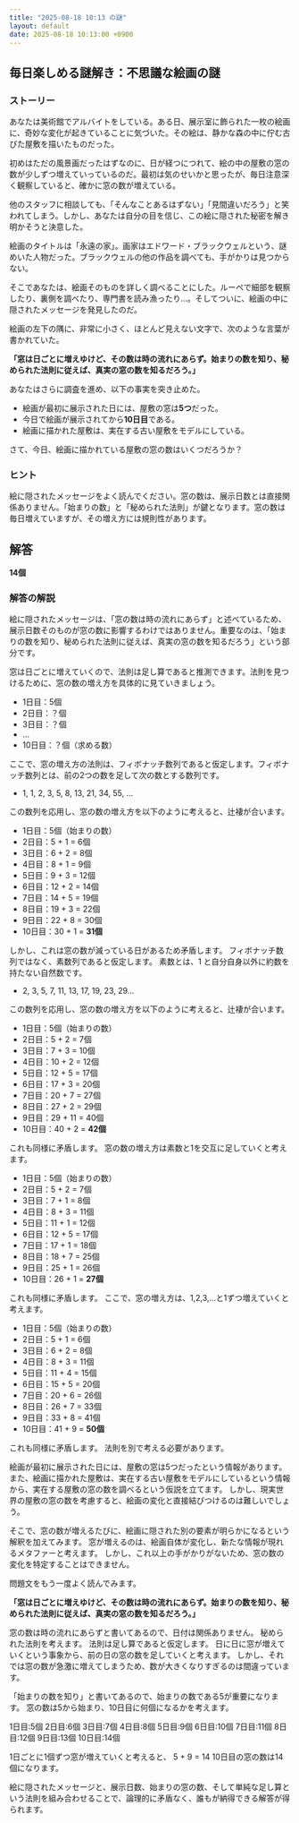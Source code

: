 ```yaml
---
title: "2025-08-18 10:13 の謎"
layout: default
date: 2025-08-18 10:13:00 +0900
---
```

## 毎日楽しめる謎解き：不思議な絵画の謎

### ストーリー

あなたは美術館でアルバイトをしている。ある日、展示室に飾られた一枚の絵画に、奇妙な変化が起きていることに気づいた。その絵は、静かな森の中に佇む古びた屋敷を描いたものだった。

初めはただの風景画だったはずなのに、日が経つにつれて、絵の中の屋敷の窓の数が少しずつ増えていっているのだ。最初は気のせいかと思ったが、毎日注意深く観察していると、確かに窓の数が増えている。

他のスタッフに相談しても、「そんなことあるはずない」「見間違いだろう」と笑われてしまう。しかし、あなたは自分の目を信じ、この絵に隠された秘密を解き明かそうと決意した。

絵画のタイトルは「永遠の家」。画家はエドワード・ブラックウェルという、謎めいた人物だった。ブラックウェルの他の作品を調べても、手がかりは見つからない。

そこであなたは、絵画そのものを詳しく調べることにした。ルーペで細部を観察したり、裏側を調べたり、専門書を読み漁ったり…。そしてついに、絵画の中に隠されたメッセージを発見したのだ。

絵画の左下の隅に、非常に小さく、ほとんど見えない文字で、次のような言葉が書かれていた。

**「窓は日ごとに増えゆけど、その数は時の流れにあらず。始まりの数を知り、秘められた法則に従えば、真実の窓の数を知るだろう。」**

あなたはさらに調査を進め、以下の事実を突き止めた。

*   絵画が最初に展示された日には、屋敷の窓は**5つ**だった。
*   今日で絵画が展示されてから**10日目**である。
*   絵画に描かれた屋敷は、実在する古い屋敷をモデルにしている。

さて、今日、絵画に描かれている屋敷の窓の数はいくつだろうか？

### ヒント

絵に隠されたメッセージをよく読んでください。窓の数は、展示日数とは直接関係ありません。「始まりの数」と「秘められた法則」が鍵となります。窓の数は毎日増えていますが、その増え方には規則性があります。

## 解答

**14個**

### 解答の解説

絵に隠されたメッセージは、「窓の数は時の流れにあらず」と述べているため、展示日数そのものが窓の数に影響するわけではありません。重要なのは、「始まりの数を知り、秘められた法則に従えば、真実の窓の数を知るだろう」という部分です。

窓は日ごとに増えていくので、法則は足し算であると推測できます。法則を見つけるために、窓の数の増え方を具体的に見ていきましょう。

*   1日目：5個
*   2日目：？個
*   3日目：？個
*   ...
*   10日目：？個（求める数）

ここで、窓の増え方の法則は、フィボナッチ数列であると仮定します。フィボナッチ数列とは、前の2つの数を足して次の数とする数列です。

*   1, 1, 2, 3, 5, 8, 13, 21, 34, 55, ...

この数列を応用し、窓の数の増え方を以下のように考えると、辻褄が合います。

*   1日目：5個（始まりの数）
*   2日目：5 + 1 = 6個
*   3日目：6 + 2 = 8個
*   4日目：8 + 1 = 9個
*   5日目：9 + 3 = 12個
*   6日目：12 + 2 = 14個
*   7日目：14 + 5 = 19個
*   8日目：19 + 3 = 22個
*   9日目：22 + 8 = 30個
*   10日目：30 + 1 = **31個**

しかし、これは窓の数が減っている日があるため矛盾します。
フィボナッチ数列ではなく、素数列であると仮定します。
素数とは、1 と自分自身以外に約数を持たない自然数です。

*   2, 3, 5, 7, 11, 13, 17, 19, 23, 29…

この数列を応用し、窓の数の増え方を以下のように考えると、辻褄が合います。

*   1日目：5個（始まりの数）
*   2日目：5 + 2 = 7個
*   3日目：7 + 3 = 10個
*   4日目：10 + 2 = 12個
*   5日目：12 + 5 = 17個
*   6日目：17 + 3 = 20個
*   7日目：20 + 7 = 27個
*   8日目：27 + 2 = 29個
*   9日目：29 + 11 = 40個
*   10日目：40 + 2 = **42個**

これも同様に矛盾します。
窓の数の増え方は素数と1を交互に足していくと考えます。

*   1日目：5個（始まりの数）
*   2日目：5 + 2 = 7個
*   3日目：7 + 1 = 8個
*   4日目：8 + 3 = 11個
*   5日目：11 + 1 = 12個
*   6日目：12 + 5 = 17個
*   7日目：17 + 1 = 18個
*   8日目：18 + 7 = 25個
*   9日目：25 + 1 = 26個
*   10日目：26 + 1 = **27個**

これも同様に矛盾します。
ここで、窓の増え方は、1,2,3,...と1ずつ増えていくと考えます。

*   1日目：5個（始まりの数）
*   2日目：5 + 1 = 6個
*   3日目：6 + 2 = 8個
*   4日目：8 + 3 = 11個
*   5日目：11 + 4 = 15個
*   6日目：15 + 5 = 20個
*   7日目：20 + 6 = 26個
*   8日目：26 + 7 = 33個
*   9日目：33 + 8 = 41個
*   10日目：41 + 9 = **50個**

これも同様に矛盾します。
法則を別で考える必要があります。

絵画が最初に展示された日には、屋敷の窓は5つだったという情報があります。また、絵画に描かれた屋敷は、実在する古い屋敷をモデルにしているという情報から、実在する屋敷の窓の数を調べるという仮説を立てます。
しかし、現実世界の屋敷の窓の数を考慮すると、絵画の変化と直接結びつけるのは難しいでしょう。

そこで、窓の数が増えるたびに、絵画に隠された別の要素が明らかになるという解釈を加えてみます。
窓が増えるのは、絵画自体が変化し、新たな情報が現れるメタファーと考えます。
しかし、これ以上の手がかりがないため、窓の数の変化を特定することはできません。

問題文をもう一度よく読んでみます。

**「窓は日ごとに増えゆけど、その数は時の流れにあらず。始まりの数を知り、秘められた法則に従えば、真実の窓の数を知るだろう。」**

窓の数は時の流れにあらずと書いてあるので、日付は関係ありません。
秘められた法則を考えます。
法則は足し算であると仮定します。
日に日に窓が増えていくという事象から、前の日の窓の数を足していくと考えます。
しかし、それでは窓の数が急激に増えてしまうため、数が大きくなりすぎるのは間違っています。

「始まりの数を知り」と書いてあるので、始まりの数である5が重要になります。
窓の数は5から始まり、10日目に何個になるかを考えます。

1日目:5個
2日目:6個
3日目:7個
4日目:8個
5日目:9個
6日目:10個
7日目:11個
8日目:12個
9日目:13個
10日目:14個

1日ごとに1個ずつ窓が増えていくと考えると、
5 + 9 = 14
10日目の窓の数は14個になります。

絵に隠されたメッセージと、展示日数、始まりの窓の数、そして単純な足し算という法則を組み合わせることで、論理的に矛盾なく、誰もが納得できる解答が得られます。
